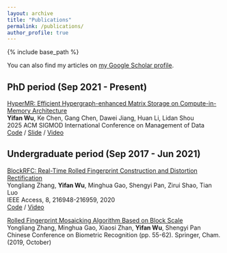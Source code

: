 ```yaml
---
layout: archive
title: "Publications"
permalink: /publications/
author_profile: true
---
```


<!-- {% if author.googlescholar %}
  You can also find my articles on <u><a href="{{author.googlescholar}}">my Google Scholar profile</a>.</u>
{% endif %} -->

{% include base_path %}

You can also find my articles on [my Google Scholar profile](https://scholar.google.com/citations?user=l2GmQnQAAAAJ&hl=en).

## PhD period (Sep 2021 - Present)
[HyperMR: Efficient Hypergraph-enhanced Matrix Storage on Compute-in-Memory Architecture](https://onefanwu.github.io/)  
**Yifan Wu**, Ke Chen, Gang Chen, Dawei Jiang, Huan Li, Lidan Shou  
2025 ACM SIGMOD International Conference on Management of Data    
[Code](https://onefanwu.github.io/) / [Slide](https://onefanwu.github.io/) / [Video](https://onefanwu.github.io/)

## Undergraduate period (Sep 2017 - Jun 2021)
[BlockRFC: Real-Time Rolled Fingerprint Construction and Distortion Rectification](https://ieeexplore.ieee.org/abstract/document/9274479)  
Yongliang Zhang, **Yifan Wu**, Minghua Gao, Shengyi Pan, Zirui Shao, Tian Luo   
IEEE Access, 8, 216948-216959, 2020  
[Code](https://github.com/onefanwu/BlockRFC) / [Video](https://ieeexplore.ieee.org/abstract/document/9274479)

[Rolled Fingerprint Mosaicking Algorithm Based on Block Scale](https://link.springer.com/chapter/10.1007/978-3-030-31456-9_7)  
Yongliang Zhang, Minghua Gao,  Xiaosi Zhan, **Yifan Wu**, Shengyi Pan  
Chinese Conference on Biometric Recognition (pp. 55-62). Springer, Cham. (2019, October)

<!-- 
{% for post in site.publications reversed %}
  {% include archive-single.html %}
{% endfor %} -->
